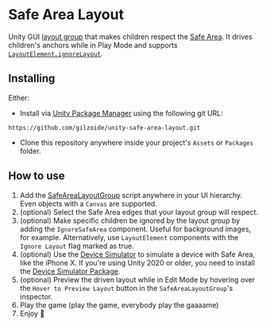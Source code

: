 # Safe Area Layout
Unity GUI [layout group](https://docs.unity3d.com/Packages/com.unity.ugui@1.0/manual/UIAutoLayout.html#layout-groups)
that makes children respect the [Safe Area](https://docs.unity3d.com/ScriptReference/Screen-safeArea.html).
It drives children's anchors while in Play Mode and supports [`LayoutElement.ignoreLayout`](https://docs.unity3d.com/Packages/com.unity.ugui@1.0/api/UnityEngine.UI.ILayoutIgnorer.html).


## Installing
Either:

- Install via [Unity Package Manager](https://docs.unity3d.com/Manual/upm-ui-giturl.html)
using the following git URL:
```
https://github.com/gilzoide/unity-safe-area-layout.git
```

- Clone this repository anywhere inside your project's `Assets` or `Packages` folder.


## How to use
1. Add the [SafeAreaLayoutGroup](Runtime/SafeAreaLayoutGroup.cs) script anywhere in your UI hierarchy.
   Even objects with a `Canvas` are supported.
2. (optional) Select the Safe Area edges that your layout group will respect.
3. (optional) Make specific children be ignored by the layout group by adding the `IgnoreSafeArea` component.
   Useful for background images, for example.
   Alternatively, use `LayoutElement` components with the `Ignore Layout` flag marked as true.
4. (optional) Use the [Device Simulator](https://docs.unity3d.com/Manual/device-simulator.html) to simulate a device with Safe Area, like the iPhone X.
   If you're using Unity 2020 or older, you need to install the [Device Simulator Package](https://docs.unity3d.com/Packages/com.unity.device-simulator@latest/index.html).
5. (optional) Preview the driven layout while in Edit Mode by hovering over the `Hover to Preview Layout` button in the `SafeAreaLayoutGroup`'s inspector.
6. Play the game (play the game, everybody play the gaaaame)
7. Enjoy 🍾